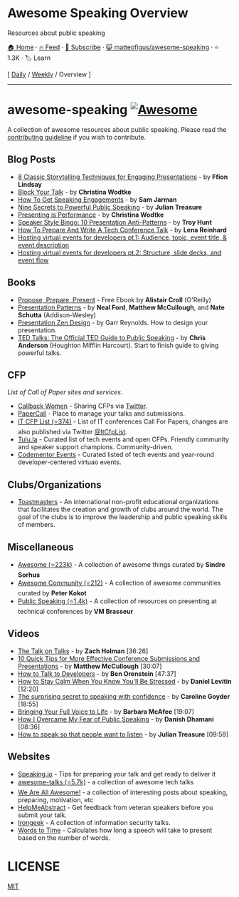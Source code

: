 # Awesome Speaking Overview

Resources about public speaking

[🏠 Home](/README.md) · [🔥 Feed](https://www.trackawesomelist.com/matteofigus/awesome-speaking/rss.xml) · [📮 Subscribe](https://trackawesomelist.us17.list-manage.com/subscribe?u=d2f0117aa829c83a63ec63c2f&id=36a103854c) · [😺 matteofigus/awesome-speaking](https://github.com/matteofigus/awesome-speaking) · ⭐ 1.3K · 🏷️ Learn

[ [Daily](/content/matteofigus/awesome-speaking/README.md) / [Weekly](/content/matteofigus/awesome-speaking/week/README.md) / Overview ]

---

# awesome-speaking [![Awesome](https://cdn.rawgit.com/sindresorhus/awesome/d7305f38d29fed78fa85652e3a63e154dd8e8829/media/badge.svg)](https://github.com/sindresorhus/awesome)

A collection of awesome resources about public speaking. Please read the [contributing guideline](https://github.com/matteofigus/awesome-speaking/blob/master/README.md/contributing.md) if you wish to contribute.

## Blog Posts

*   [8 Classic Storytelling Techniques for Engaging Presentations](https://www.sparkol.com/en/Blog/8-Classic-storytelling-techniques-for-engaging-presentations) - by **Ffion Lindsay**
*   [Block Your Talk](http://eleganthack.com/block-your-talk/) - by **Christina Wodtke**
*   [How To Get Speaking Engagements](https://www.samjarman.co.nz/blog/speaking-gigs) - by **Sam Jarman**
*   [Nine Secrets to Powerful Public Speaking](http://www.gq-magazine.co.uk/article/public-speaking-tips) - by **Julian Treasure**
*   [Presenting is Performance](http://eleganthack.com/presenting-is-performance/) - by **Christina Wodtke**
*   [Speaker Style Bingo: 10 Presentation Anti-Patterns](http://www.troyhunt.com/2015/06/speaker-style-bingo-10-presentation.html) - by **Troy Hunt**
*   [How To Prepare And Write A Tech Conference Talk](http://wunder.schoenaberselten.com/2016/02/16/how-to-prepare-and-write-a-tech-conference-talk/) - by **Lena Reinhard**
*   [Hosting virtual events for developers pt.1: Audience, topic, event title, & event description](https://www.codementor.io/blog/developer-virtual-events-guide1-dgzxdgnfmf)
*   [Hosting virtual events for developers pt.2: Structure, slide decks, and event flow](https://www.codementor.io/blog/developer-virtual-events-guide2-disafwxxav)

## Books

*   [Propose, Prepare, Present](http://shop.oreilly.com/product/0636920027096.do) - Free Ebook by **Alistair Croll** (O'Reilly)
*   [Presentation Patterns](http://presentationpatterns.com/) - by **Neal Ford**, **Matthew McCullough**, and **Nate Schutta** (Addison-Wesley)
*   [Presentation Zen Design](http://www.amazon.com/gp/product/0321668790) - by Garr Reynolds. How to design your presentation.
*   [TED Talks: The Official TED Guide to Public Speaking](http://www.amazon.com/d/0544634497/) - by **Chris Anderson** (Houghton Mifflin Harcourt). Start to finish guide to giving powerful talks.

## CFP

*List of Call of Paper sites and services.*

*   [Callback Women](http://www.callbackwomen.com/) - Sharing CFPs via [Twitter](https://twitter.com/callbackwomen).
*   [PaperCall](https://papercall.io/) - Place to manage your talks and submissions.
*   [IT CFP List (⭐374)](https://github.com/softwaremill/it-cfp-list) - List of IT conferences Call For Papers, changes are also published via Twitter [@ItCfpList](https://twitter.com/ItCfpList).
*   [Tulu.la](https://tulu.la) - Curated list of tech events and open CFPs. Friendly community and speaker support champions. Community-driven.
*   [Codementor Events](https://www.codementor.io/events) - Curated listed of tech events and year-round developer-centered virtuao events.

## Clubs/Organizations

*   [Toastmasters](https://www.toastmasters.org/Find-a-Club) - An international non-profit educational organizations that facilitates the creation and growth of clubs around the world. The goal of the clubs is to improve the leadership and public speaking skills of members.

## Miscellaneous

*   [Awesome (⭐223k)](https://github.com/sindresorhus/awesome) - A collection of awesome things curated by **Sindre Sorhus**
*   [Awesome Community (⭐212)](https://github.com/peterkokot/awesome-community) - A collection of awesome communities curated by **Peter Kokot**
*   [Public Speaking (⭐1.4k)](https://github.com/vmbrasseur/Public_Speaking) - A collection of resources on presenting at technical conferences by **VM Brasseur**

## Videos

*   [The Talk on Talks](https://zachholman.com/talk/the-talk-on-talks/) - by **Zach Holman** \[36:26]
*   [10 Quick Tips for More Effective Conference Submissions and Presentations](https://www.youtube.com/watch?v=fJz4JJIchaY) - by **Matthew McCullough** \[30:07]
*   [How to Talk to Developers](https://www.youtube.com/watch?v=l9JXH7JPjR4) - by **Ben Orenstein** \[47:37]
*   [How to Stay Calm When You Know You'll Be Stressed](https://www.ted.com/talks/daniel_levitin_how_to_stay_calm_when_you_know_you_ll_be_stressed) - by **Daniel Levitin** \[12:20]
*   [The surprising secret to speaking with confidence](https://www.youtube.com/watch?v=a2MR5XbJtXU) - by **Caroline Goyder** \[18:55]
*   [Bringing Your Full Voice to Life](https://www.youtube.com/watch?v=Ze763kgrWGg) -  by **Barbara McAfee** \[19:07]
*   [How I Overcame My Fear of Public Speaking](https://www.youtube.com/watch?v=80UVjkcxGmA) -  by **Danish Dhamani** \[08:36]
*   [How to speak so that people want to listen](https://www.youtube.com/watch?v=eIho2S0ZahI) -  by **Julian Treasure** \[09:58]

## Websites

*   [Speaking.io](http://speaking.io) - Tips for preparing your talk and get ready to deliver it
*   [awesome-talks (⭐5.7k)](https://github.com/JanVanRyswyck/awesome-talks) - a collection of awesome tech talks
*   [We Are All Awesome!](http://weareallaweso.me/) - a collection of interesting posts about speaking, preparing, motivation, etc
*   [HelpMeAbstract](http://helpmeabstract.com/) - Get feedback from veteran speakers before you submit your talk.
*   [Irongeek](https://www.irongeek.com/) - A collection of information security talks.
*   [Words to Time](https://wordstotime.com/) - Calculates how long a speech will take to present based on the number of words.

# LICENSE

[MIT](https://github.com/matteofigus/awesome-speaking/blob/master/README.md/LICENSE.md)

